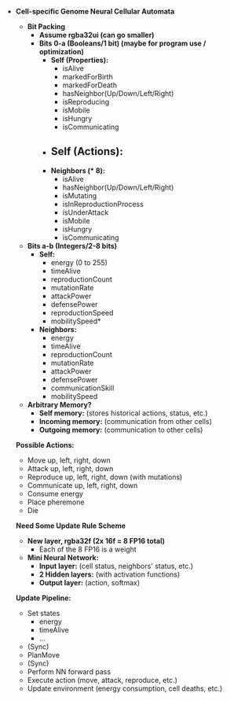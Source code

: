 - **Cell-specific Genome Neural Cellular Automata**
    - **Bit Packing**
        - **Assume rgba32ui (can go smaller)**
        - **Bits 0-a (Booleans/1 bit) (maybe for program use / optimization)**
            - **Self (Properties):**
                - isAlive
                - markedForBirth
                - markedForDeath
                - hasNeighbor(Up/Down/Left/Right)
                - isReproducing
                - isMobile
                - isHungry
                - isCommunicating
            - **Self (Actions):**  
                -  
            - **Neighbors (\* 8):**
                - isAlive
                - hasNeighbor(Up/Down/Left/Right)
                - isMutating
                - isInReproductionProcess
                - isUnderAttack
                - isMobile
                - isHungry
                - isCommunicating
    - **Bits a-b (Integers/2-8 bits)**
        - **Self:**
            - energy (0 to 255)
            - timeAlive
            - reproductionCount
            - mutationRate
            - attackPower
            - defensePower
            - reproductionSpeed
            - mobilitySpeed*
        - **Neighbors:**
            - energy
            - timeAlive
            - reproductionCount
            - mutationRate
            - attackPower
            - defensePower
            - communicationSkill
            - mobilitySpeed
    - **Arbitrary Memory?**
        - **Self memory:** (stores historical actions, status, etc.)
        - **Incoming memory:** (communication from other cells)
        - **Outgoing memory:** (communication to other cells)

    **Possible Actions:**
    - Move up, left, right, down
    - Attack up, left, right, down
    - Reproduce up, left, right, down (with mutations)
    - Communicate up, left, right, down
    - Consume energy
    - Place pheremone
    - Die

    **Need Some Update Rule Scheme**
    - **New layer, rgba32f (2x 16f = 8 FP16 total)**
        - Each of the 8 FP16 is a weight
    - **Mini Neural Network:**
        - **Input layer:** (cell status, neighbors' status, etc.)
        - **2 Hidden layers:** (with activation functions)
        - **Output layer:** (action, softmax)
    
    **Update Pipeline:**
    - Set states 
      - energy
      - timeAlive
      - ...
    - (Sync)
    - PlanMove
    - (Sync)
    - Perform NN forward pass
    - Execute action (move, attack, reproduce, etc.)
    - Update environment (energy consumption, cell deaths, etc.)


